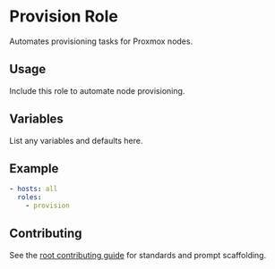# Provision Role

Automates provisioning tasks for Proxmox nodes.

## Usage
Include this role to automate node provisioning.

## Variables
List any variables and defaults here.

## Example
```yaml
- hosts: all
  roles:
    - provision
```

## Contributing
See the [root contributing guide](../../docs/contributing.md) for standards and prompt scaffolding.